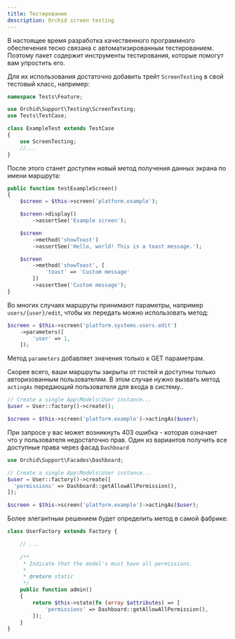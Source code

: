 ```yaml
---
title: Тестирование
description: Orchid screen testing
---
```


В настоящее время разработка качественного программного обеспечения тесно связана с автоматизированным тестированием. Поэтому пакет содержит инструменты тестирования, которые помогут вам упростить его.

Для их использования достаточно добавить трейт `ScreenTesting` в свой тестовый класс, например:

```php
namespace Tests\Feature;

use Orchid\Support\Testing\ScreenTesting;
use Tests\TestCase;

class ExampleTest extends TestCase
{
    use ScreenTesting;
    //...
}
```

После этого станет доступен новый метод получения данных экрана по имени маршрута:

```php
public function testExampleScreen()
{
    $screen = $this->screen('platform.example');

    $screen->display()
        ->assertSee('Example screen');

    $screen
        ->method('showToast')
        ->assertSee('Hello, world! This is a toast message.');

    $screen
        ->method('showToast', [
            'toast' => 'Custom message'
        ])
        ->assertSee('Custom message');
}
```

Во многих случаях маршруты принимают параметры, например `users/{user}/edit`, чтобы их передать можно использовать метод:

```php
$screen = $this->screen('platform.systems.users.edit')
    ->parameters([
        'user' => 1,
    ]);
```

Метод `parameters` добавляет значения только к GET параметрам.

Скорее всего, ваши маршруты закрыты от гостей и доступны только авторизованным пользователям. В этом случае нужно вызвать метод `actingAs` передающий пользователя для входа в систему..

```php
// Create a single App\Models\User instance...
$user = User::factory()->create();

$screen = $this->screen('platform.example')->actingAs($user);
```

При запросе у вас может возникнуть 403 ошибка - которая означает что у пользователя недостаточно прав.
Один из вариантов получить все доступные права через фасад `Dashboard`

```php
use Orchid\Support\Facades\Dashboard;

// Create a single App\Models\User instance...
$user = User::factory()->create([
  'permissions' => Dashboard::getAllowAllPermission(),
]);

$screen = $this->screen('platform.example')->actingAs($user);
```

Более элегантным решением будет определить метод в самой фабрике:

```php
class UserFactory extends Factory {

    // ...
   
    /**
     * Indicate that the model's must have all permissions.
     *
     * @return static
     */
    public function admin()
    {
        return $this->state(fn (array $attributes) => [
            'permissions' => Dashboard::getAllowAllPermission(),
        ]);
    }
}
```
